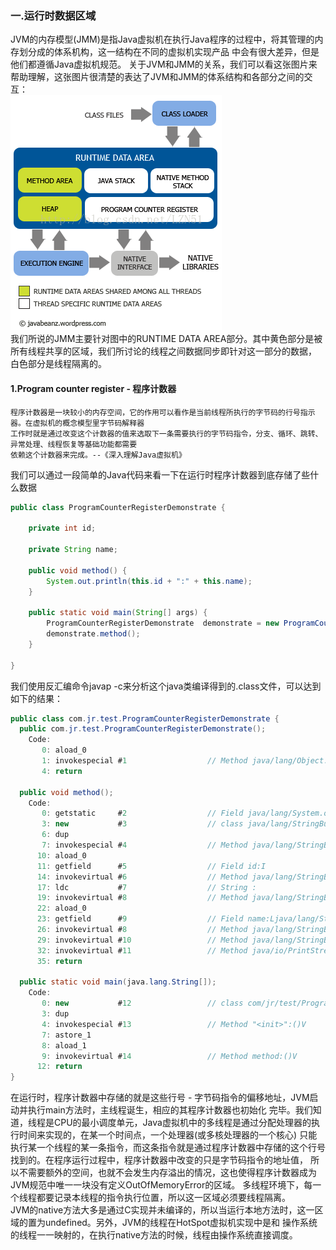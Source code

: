 ### 一.运行时数据区域
JVM的内存模型(JMM)是指Java虚拟机在执行Java程序的过程中，将其管理的内存划分成的体系机构，这一结构在不同的虚拟机实现产品
中会有很大差异，但是他们都遵循Java虚拟机规范。
关于JVM和JMM的关系，我们可以看这张图片来帮助理解，这张图片很清楚的表达了JVM和JMM的体系结构和各部分之间的交互：   
![JVM-JMM](https://github.com/ZhangLaibao/machine_gun/blob/master/images/JVM-JMM.png)    
我们所说的JMM主要针对图中的RUNTIME DATA AREA部分。其中黄色部分是被所有线程共享的区域，我们所讨论的线程之间数据同步即针对这一部分的数据，
白色部分是线程隔离的。
#### 1.Program counter register - 程序计数器
    程序计数器是一块较小的内存空间，它的作用可以看作是当前线程所执行的字节码的行号指示器。在虚拟机的概念模型里字节码解释器
    工作时就是通过改变这个计数器的值来选取下一条需要执行的字节码指令，分支、循环、跳转、异常处理、线程恢复等基础功能都需要
    依赖这个计数器来完成。--《深入理解Java虚拟机》
我们可以通过一段简单的Java代码来看一下在运行时程序计数器到底存储了些什么数据    
```java
public class ProgramCounterRegisterDemonstrate {

    private int id;

    private String name;

    public void method() {
        System.out.println(this.id + ":" + this.name);
    }

    public static void main(String[] args) {
        ProgramCounterRegisterDemonstrate  demonstrate = new ProgramCounterRegisterDemonstrate();
        demonstrate.method();
    }

}
```
我们使用反汇编命令javap -c来分析这个java类编译得到的.class文件，可以达到如下的结果：    
```java
public class com.jr.test.ProgramCounterRegisterDemonstrate {
  public com.jr.test.ProgramCounterRegisterDemonstrate();
    Code:
       0: aload_0
       1: invokespecial #1                  // Method java/lang/Object."<init>":()V
       4: return

  public void method();
    Code:
       0: getstatic     #2                  // Field java/lang/System.out:Ljava/io/PrintStream;
       3: new           #3                  // class java/lang/StringBuilder
       6: dup
       7: invokespecial #4                  // Method java/lang/StringBuilder."<init>":()V
      10: aload_0
      11: getfield      #5                  // Field id:I
      14: invokevirtual #6                  // Method java/lang/StringBuilder.append:(I)Ljava/lang/StringBuilder;
      17: ldc           #7                  // String :
      19: invokevirtual #8                  // Method java/lang/StringBuilder.append:(Ljava/lang/String;)Ljava/lang/StringBuilder;
      22: aload_0
      23: getfield      #9                  // Field name:Ljava/lang/String;
      26: invokevirtual #8                  // Method java/lang/StringBuilder.append:(Ljava/lang/String;)Ljava/lang/StringBuilder;
      29: invokevirtual #10                 // Method java/lang/StringBuilder.toString:()Ljava/lang/String;
      32: invokevirtual #11                 // Method java/io/PrintStream.println:(Ljava/lang/String;)V
      35: return

  public static void main(java.lang.String[]);
    Code:
       0: new           #12                 // class com/jr/test/ProgramCounterRegisterDemonstrate
       3: dup
       4: invokespecial #13                 // Method "<init>":()V
       7: astore_1
       8: aload_1
       9: invokevirtual #14                 // Method method:()V
      12: return
}
```

在运行时，程序计数器中存储的就是这些行号 - 字节码指令的偏移地址，JVM启动并执行main方法时，主线程诞生，相应的其程序计数器也初始化
完毕。我们知道，线程是CPU的最小调度单元，Java虚拟机中的多线程是通过分配处理器的执行时间来实现的，在某一个时间点，一个处理器(或多核处理器的一个核心)
只能执行某一个线程的某一条指令，而这条指令就是通过程序计数器中存储的这个行号找到的。在程序运行过程中，程序计数器中改变的只是字节码指令的地址值，
所以不需要额外的空间，也就不会发生内存溢出的情况，这也使得程序计数器成为JVM规范中唯一一块没有定义OutOfMemoryError的区域。
多线程环境下，每一个线程都要记录本线程的指令执行位置，所以这一区域必须要线程隔离。    
JVM的native方法大多是通过C实现并未编译的，所以当运行本地方法时，这一区域的置为undefined。另外，JVM的线程在HotSpot虚拟机实现中是和
操作系统的线程一一映射的，在执行native方法的时候，线程由操作系统直接调度。
